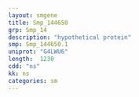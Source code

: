 ```yaml
---
layout: smgene
title: Smp_144650
grp: Smp_14
description: "hypothetical protein"
smp: Smp_144650.1
uniprot: "G4LWU6"
length:  1230
cdd: "ns"
kk: ns
categories: sm
---
```

